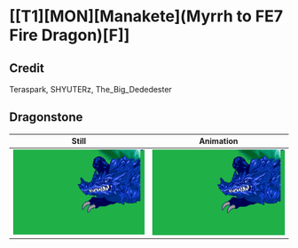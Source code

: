 # [\[T1\]\[MON\]\[Manakete\]\(Myrrh to FE7 Fire Dragon\)\[F\]]

## Credit

Teraspark, SHYUTERz, The_Big_Dededester
	
## Dragonstone

| Still | Animation |
| :---: | :-------: |
| ![Dragonstone still](./Dragonstone_000.png) | ![Dragonstone animation](./Dragonstone.gif) |
